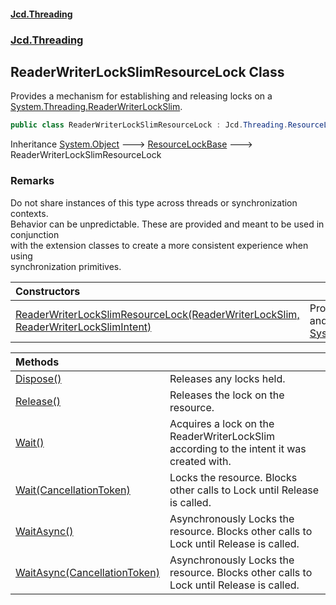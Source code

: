 #### [Jcd.Threading](index.md 'index')
### [Jcd.Threading](Jcd.Threading.md 'Jcd.Threading')

## ReaderWriterLockSlimResourceLock Class

Provides a mechanism for establishing and releasing locks on a [System.Threading.ReaderWriterLockSlim](https://docs.microsoft.com/en-us/dotnet/api/System.Threading.ReaderWriterLockSlim 'System.Threading.ReaderWriterLockSlim').

```csharp
public class ReaderWriterLockSlimResourceLock : Jcd.Threading.ResourceLockBase
```

Inheritance [System.Object](https://docs.microsoft.com/en-us/dotnet/api/System.Object 'System.Object') &#129106; [ResourceLockBase](ResourceLockBase.md 'Jcd.Threading.ResourceLockBase') &#129106; ReaderWriterLockSlimResourceLock

### Remarks
  
Do not share instances of this type across threads or synchronization contexts.  
Behavior can be unpredictable. These are provided and meant to be used in conjunction  
with the extension classes to create a more consistent experience when using  
synchronization primitives.

| Constructors | |
| :--- | :--- |
| [ReaderWriterLockSlimResourceLock(ReaderWriterLockSlim, ReaderWriterLockSlimIntent)](ReaderWriterLockSlimResourceLock..ctor.labO7flm4XklW9ggmUKjQA.md 'Jcd.Threading.ReaderWriterLockSlimResourceLock.ReaderWriterLockSlimResourceLock(System.Threading.ReaderWriterLockSlim, Jcd.Threading.ReaderWriterLockSlimIntent)') | Provides a mechanism for establishing and releasing locks on a [System.Threading.ReaderWriterLockSlim](https://docs.microsoft.com/en-us/dotnet/api/System.Threading.ReaderWriterLockSlim 'System.Threading.ReaderWriterLockSlim'). |

| Methods | |
| :--- | :--- |
| [Dispose()](ReaderWriterLockSlimResourceLock.Dispose().md 'Jcd.Threading.ReaderWriterLockSlimResourceLock.Dispose()') | Releases any locks held. |
| [Release()](ReaderWriterLockSlimResourceLock.Release().md 'Jcd.Threading.ReaderWriterLockSlimResourceLock.Release()') | Releases the lock on the resource. |
| [Wait()](ReaderWriterLockSlimResourceLock.Wait().md 'Jcd.Threading.ReaderWriterLockSlimResourceLock.Wait()') | Acquires a lock on the ReaderWriterLockSlim according to the intent it was created with. |
| [Wait(CancellationToken)](ReaderWriterLockSlimResourceLock.Wait.sglM4IAgnfOHPcaFKegWNQ.md 'Jcd.Threading.ReaderWriterLockSlimResourceLock.Wait(System.Threading.CancellationToken)') | Locks the resource. Blocks other calls to Lock until Release is called. |
| [WaitAsync()](ReaderWriterLockSlimResourceLock.WaitAsync().md 'Jcd.Threading.ReaderWriterLockSlimResourceLock.WaitAsync()') | Asynchronously Locks the resource. Blocks other calls to Lock until Release is called. |
| [WaitAsync(CancellationToken)](ReaderWriterLockSlimResourceLock.WaitAsync.hiK0ZsFXex0OTUUzbLLBxA.md 'Jcd.Threading.ReaderWriterLockSlimResourceLock.WaitAsync(System.Threading.CancellationToken)') | Asynchronously Locks the resource. Blocks other calls to Lock until Release is called. |
